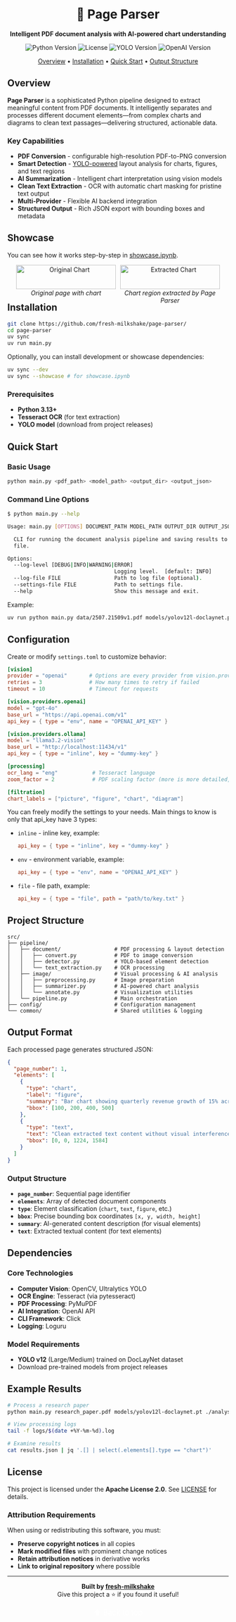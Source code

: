 <div align="center">

# 📄 Page Parser

<p align="center">
  <strong>Intelligent PDF document analysis with AI-powered chart understanding</strong>
</p>

<p align="center">
  <img src="https://img.shields.io/badge/Python-3.9%2B-blue?logo=python&logoColor=white" alt="Python Version">
  <img src="https://img.shields.io/badge/License-Apache%202.0-blue?logo=open-source-initiative&logoColor=white" alt="License">
  <img src="https://img.shields.io/badge/YOLO-v12-orange?logo=yolo&logoColor=white" alt="YOLO Version">
  <img src="https://img.shields.io/badge/openai-1.98.0-10A37F?logo=openai&logoColor=white" alt="OpenAI Version">
</p>

<p align="center">
  <a href="#overview">Overview</a> •
  <a href="#installation">Installation</a> •
  <a href="#quick-start">Quick Start</a> •
  <a href="#output-structure">Output Structure</a>
</p>

</div>

## Overview

**Page Parser** is a sophisticated Python pipeline designed to extract meaningful content from PDF documents. It intelligently separates and processes different document elements—from complex charts and diagrams to clean text passages—delivering structured, actionable data.

### Key Capabilities

- **PDF Conversion** - configurable high-resolution PDF-to-PNG conversion
- **Smart Detection** - [YOLO-powered](https://huggingface.co/hantian/yolo-doclaynet) layout analysis for charts, figures, and text regions
- **AI Summarization** - Intelligent chart interpretation using vision models
- **Clean Text Extraction** - OCR with automatic chart masking for pristine text output
- **Multi-Provider** - Flexible AI backend integration
- **Structured Output** - Rich JSON export with bounding boxes and metadata

## Showcase

You can see how it works step-by-step in [showcase.ipynb](showcase.ipynb).

<div align="center" style="display: flex; justify-content: center; gap: 2%;">
  <div style="display: inline-block; width: 45%; vertical-align: top;">
    <img src="assets/chart.png" alt="Original Chart" width="100%">
    <div><em>Original page with chart</em></div>
  </div>
  <div style="display: inline-block; width: 45%; vertical-align: top;">
    <img src="assets/chart_extracted.png" alt="Extracted Chart" width="100%">
    <div><em>Chart region extracted by Page Parser</em></div>
  </div>
</div>

## Installation

```bash
git clone https://github.com/fresh-milkshake/page-parser/
cd page-parser
uv sync
uv run main.py
```

Optionally, you can install development or showcase dependencies:

```bash
uv sync --dev
uv sync --showcase # for showcase.ipynb
```

### Prerequisites

- **Python 3.13+**
- **Tesseract OCR** (for text extraction)
- **YOLO model** (download from project releases)

## Quick Start

### Basic Usage

```bash
python main.py <pdf_path> <model_path> <output_dir> <output_json>
```

### Command Line Options

```bash
$ python main.py --help

Usage: main.py [OPTIONS] DOCUMENT_PATH MODEL_PATH OUTPUT_DIR OUTPUT_JSON

  CLI for running the document analysis pipeline and saving results to a JSON
  file.

Options:
  --log-level [DEBUG|INFO|WARNING|ERROR]
                                  Logging level.  [default: INFO]
  --log-file FILE                 Path to log file (optional).
  --settings-file FILE            Path to settings file.
  --help                          Show this message and exit.
```

Example:

```bash
uv run python main.py data/2507.21509v1.pdf models/yolov12l-doclaynet.pt output output.json
```

## Configuration

Create or modify `settings.toml` to customize behavior:

```toml
[vision]
provider = "openai"       # Options are every provider from vision.providers
retries = 3               # How many times to retry if failed
timeout = 10              # Timeout for requests

[vision.providers.openai]
model = "gpt-4o"
base_url = "https://api.openai.com/v1"
api_key = { type = "env", name = "OPENAI_API_KEY" }

[vision.providers.ollama]
model = "llama3.2-vision"
base_url = "http://localhost:11434/v1"
api_key = { type = "inline", key = "dummy-key" }

[processing]
ocr_lang = "eng"           # Tesseract language
zoom_factor = 2            # PDF scaling factor (more is more detailed, but slower)

[filtration]
chart_labels = ["picture", "figure", "chart", "diagram"]
```

You can freely modify the settings to your needs. Main things to know is only that api_key have 3 types:

- `inline` - inline key, example: 
  ```toml
  api_key = { type = "inline", key = "dummy-key" }
  ```
- `env` - environment variable, example: 
  ```toml
  api_key = { type = "env", name = "OPENAI_API_KEY" }
  ```
- `file` - file path, example: 
  
  ```toml
  api_key = { type = "file", path = "path/to/key.txt" }
  ```

## Project Structure

```
src/
├── pipeline/
│   ├── document/                 # PDF processing & layout detection
│   │   ├── convert.py            # PDF to image conversion
│   │   ├── detector.py           # YOLO-based element detection
│   │   └── text_extraction.py    # OCR processing
│   ├── image/                    # Visual processing & AI analysis
│   │   ├── preprocessing.py      # Image preparation
│   │   ├── summarizer.py         # AI-powered chart analysis
│   │   └── annotate.py           # Visualization utilities
│   └── pipeline.py               # Main orchestration
├── config/                       # Configuration management
└── common/                       # Shared utilities & logging
```

## Output Format

Each processed page generates structured JSON:

```json
{
  "page_number": 1,
  "elements": [
    {
      "type": "chart",
      "label": "figure", 
      "summary": "Bar chart showing quarterly revenue growth of 15% across Q1-Q4 2024...",
      "bbox": [100, 200, 400, 500]
    },
    {
      "type": "text",
      "text": "Clean extracted text content without visual interference...",
      "bbox": [0, 0, 1224, 1584]
    }
  ]
}
```

### Output Structure

- **`page_number`**: Sequential page identifier
- **`elements`**: Array of detected document components
- **`type`**: Element classification (`chart`, `text`, `figure`, etc.)
- **`bbox`**: Precise bounding box coordinates `[x, y, width, height]`
- **`summary`**: AI-generated content description (for visual elements)
- **`text`**: Extracted textual content (for text elements)

## Dependencies

### Core Technologies

- **Computer Vision**: OpenCV, Ultralytics YOLO
- **OCR Engine**: Tesseract (via pytesseract)
- **PDF Processing**: PyMuPDF
- **AI Integration**: OpenAI API
- **CLI Framework**: Click
- **Logging**: Loguru

### Model Requirements

- **YOLO v12** (Large/Medium) trained on DocLayNet dataset
- Download pre-trained models from project releases

## Example Results

```bash
# Process a research paper
python main.py research_paper.pdf models/yolov12l-doclaynet.pt ./analysis results.json

# View processing logs
tail -f logs/$(date +%Y-%m-%d).log

# Examine results
cat results.json | jq '.[] | select(.elements[].type == "chart")'
```

## License

This project is licensed under the **Apache License 2.0**. See [LICENSE](LICENSE) for details.

### Attribution Requirements

When using or redistributing this software, you must:

- **Preserve copyright notices** in all copies 
- **Mark modified files** with prominent change notices
- **Retain attribution notices** in derivative works
- **Link to original repository** where possible

---

<div align="center">

**Built by [fresh-milkshake](https://github.com/fresh-milkshake)**
<br>
Give this project a ⭐ if you found it useful!
  <br>
  <br>
  <a href="#-page-parser" style="font-size: 1.2em; color: white;">⬆️ Back to top</a>
</div>
